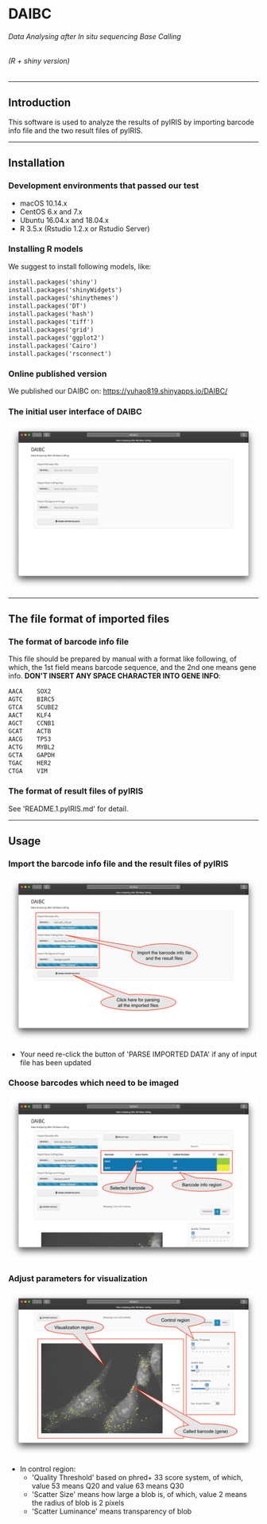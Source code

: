 # DAIBC
###### Data Analysing after *In situ* sequencing Base Calling
###### (R + shiny version)

---

## Introduction

This software is used to analyze the results of pyIRIS by importing barcode info file and the two result files of 
pyIRIS.

---

## Installation
### Development environments that passed our test

* macOS 10.14.x
* CentOS 6.x and 7.x
* Ubuntu 16.04.x and 18.04.x
* R 3.5.x (Rstudio 1.2.x or Rstudio Server)

### Installing R models

We suggest to install following models, like:

	install.packages('shiny')
	install.packages('shinyWidgets')
	install.packages('shinythemes')
	install.packages('DT')
	install.packages('hash')
	install.packages('tiff')
	install.packages('grid')
	install.packages('ggplot2')
	install.packages('Cairo')
	install.packages('rsconnect')

### Online published version

We published our DAIBC on: https://yuhao819.shinyapps.io/DAIBC/

### The initial user interface of DAIBC
![](./misc/s0.png)

---

## The file format of imported files
### The format of barcode info file

This file should be prepared by manual with a format like following, of which, the 1st field means barcode sequence, 
and the 2nd one means gene info. **DON'T INSERT ANY SPACE CHARACTER INTO GENE INFO**:

    AACA    SOX2
    AGTC    BIRC5
    GTCA    SCUBE2
    AACT    KLF4
    AGCT    CCNB1
    GCAT    ACTB
    AACG    TP53
    ACTG    MYBL2
    GCTA    GAPDH
    TGAC    HER2
    CTGA    VIM

### The format of result files of pyIRIS

See 'README.1.pyIRIS.md' for detail.

---

## Usage
### Import the barcode info file and the result files of pyIRIS

![](./misc/s1.png)

* Your need re-click the button of 'PARSE IMPORTED DATA' if any of input file has been updated

### Choose barcodes which need to be imaged

![](./misc/s2.png)

### Adjust parameters for visualization

![](./misc/s3.png)

* In control region:
    * 'Quality Threshold' based on phred+ 33 score system, of which, value 53 means Q20 and value 63 means Q30
    * 'Scatter Size' means how large a blob is, of which, value 2 means the radius of blob is 2 pixels
    * 'Scatter Luminance' means transparency of blob

